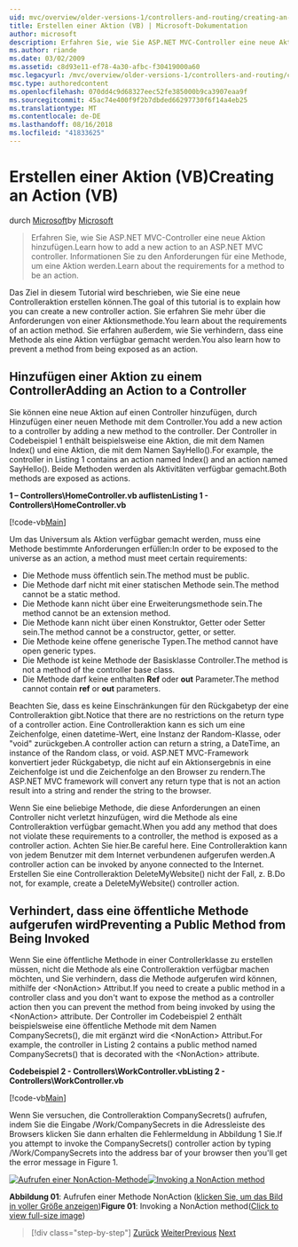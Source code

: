 ```yaml
---
uid: mvc/overview/older-versions-1/controllers-and-routing/creating-an-action-vb
title: Erstellen einer Aktion (VB) | Microsoft-Dokumentation
author: microsoft
description: Erfahren Sie, wie Sie ASP.NET MVC-Controller eine neue Aktion hinzufügen. Informationen Sie zu den Anforderungen für eine Methode, um eine Aktion werden.
ms.author: riande
ms.date: 03/02/2009
ms.assetid: c8d93e11-ef78-4a30-afbc-f30419000a60
msc.legacyurl: /mvc/overview/older-versions-1/controllers-and-routing/creating-an-action-vb
msc.type: authoredcontent
ms.openlocfilehash: 070dd4c9d68327eec52fe385000b9ca3907eaa9f
ms.sourcegitcommit: 45ac74e400f9f2b7dbded66297730f6f14a4eb25
ms.translationtype: MT
ms.contentlocale: de-DE
ms.lasthandoff: 08/16/2018
ms.locfileid: "41833625"
---
```

<a name="creating-an-action-vb"></a><span data-ttu-id="568c2-104">Erstellen einer Aktion (VB)</span><span class="sxs-lookup"><span data-stu-id="568c2-104">Creating an Action (VB)</span></span>
====================
<span data-ttu-id="568c2-105">durch [Microsoft](https://github.com/microsoft)</span><span class="sxs-lookup"><span data-stu-id="568c2-105">by [Microsoft](https://github.com/microsoft)</span></span>

> <span data-ttu-id="568c2-106">Erfahren Sie, wie Sie ASP.NET MVC-Controller eine neue Aktion hinzufügen.</span><span class="sxs-lookup"><span data-stu-id="568c2-106">Learn how to add a new action to an ASP.NET MVC controller.</span></span> <span data-ttu-id="568c2-107">Informationen Sie zu den Anforderungen für eine Methode, um eine Aktion werden.</span><span class="sxs-lookup"><span data-stu-id="568c2-107">Learn about the requirements for a method to be an action.</span></span>


<span data-ttu-id="568c2-108">Das Ziel in diesem Tutorial wird beschrieben, wie Sie eine neue Controlleraktion erstellen können.</span><span class="sxs-lookup"><span data-stu-id="568c2-108">The goal of this tutorial is to explain how you can create a new controller action.</span></span> <span data-ttu-id="568c2-109">Sie erfahren Sie mehr über die Anforderungen von einer Aktionsmethode.</span><span class="sxs-lookup"><span data-stu-id="568c2-109">You learn about the requirements of an action method.</span></span> <span data-ttu-id="568c2-110">Sie erfahren außerdem, wie Sie verhindern, dass eine Methode als eine Aktion verfügbar gemacht werden.</span><span class="sxs-lookup"><span data-stu-id="568c2-110">You also learn how to prevent a method from being exposed as an action.</span></span>

## <a name="adding-an-action-to-a-controller"></a><span data-ttu-id="568c2-111">Hinzufügen einer Aktion zu einem Controller</span><span class="sxs-lookup"><span data-stu-id="568c2-111">Adding an Action to a Controller</span></span>

<span data-ttu-id="568c2-112">Sie können eine neue Aktion auf einen Controller hinzufügen, durch Hinzufügen einer neuen Methode mit dem Controller.</span><span class="sxs-lookup"><span data-stu-id="568c2-112">You add a new action to a controller by adding a new method to the controller.</span></span> <span data-ttu-id="568c2-113">Der Controller in Codebeispiel 1 enthält beispielsweise eine Aktion, die mit dem Namen Index() und eine Aktion, die mit dem Namen SayHello().</span><span class="sxs-lookup"><span data-stu-id="568c2-113">For example, the controller in Listing 1 contains an action named Index() and an action named SayHello().</span></span> <span data-ttu-id="568c2-114">Beide Methoden werden als Aktivitäten verfügbar gemacht.</span><span class="sxs-lookup"><span data-stu-id="568c2-114">Both methods are exposed as actions.</span></span>

<span data-ttu-id="568c2-115">**1 – Controllers\HomeController.vb auflisten**</span><span class="sxs-lookup"><span data-stu-id="568c2-115">**Listing 1 - Controllers\HomeController.vb**</span></span>

[!code-vb[Main](creating-an-action-vb/samples/sample1.vb)]

<span data-ttu-id="568c2-116">Um das Universum als Aktion verfügbar gemacht werden, muss eine Methode bestimmte Anforderungen erfüllen:</span><span class="sxs-lookup"><span data-stu-id="568c2-116">In order to be exposed to the universe as an action, a method must meet certain requirements:</span></span>

- <span data-ttu-id="568c2-117">Die Methode muss öffentlich sein.</span><span class="sxs-lookup"><span data-stu-id="568c2-117">The method must be public.</span></span>
- <span data-ttu-id="568c2-118">Die Methode darf nicht mit einer statischen Methode sein.</span><span class="sxs-lookup"><span data-stu-id="568c2-118">The method cannot be a static method.</span></span>
- <span data-ttu-id="568c2-119">Die Methode kann nicht über eine Erweiterungsmethode sein.</span><span class="sxs-lookup"><span data-stu-id="568c2-119">The method cannot be an extension method.</span></span>
- <span data-ttu-id="568c2-120">Die Methode kann nicht über einen Konstruktor, Getter oder Setter sein.</span><span class="sxs-lookup"><span data-stu-id="568c2-120">The method cannot be a constructor, getter, or setter.</span></span>
- <span data-ttu-id="568c2-121">Die Methode keine offene generische Typen.</span><span class="sxs-lookup"><span data-stu-id="568c2-121">The method cannot have open generic types.</span></span>
- <span data-ttu-id="568c2-122">Die Methode ist keine Methode der Basisklasse Controller.</span><span class="sxs-lookup"><span data-stu-id="568c2-122">The method is not a method of the controller base class.</span></span>
- <span data-ttu-id="568c2-123">Die Methode darf keine enthalten **Ref** oder **out** Parameter.</span><span class="sxs-lookup"><span data-stu-id="568c2-123">The method cannot contain **ref** or **out** parameters.</span></span>

<span data-ttu-id="568c2-124">Beachten Sie, dass es keine Einschränkungen für den Rückgabetyp der eine Controlleraktion gibt.</span><span class="sxs-lookup"><span data-stu-id="568c2-124">Notice that there are no restrictions on the return type of a controller action.</span></span> <span data-ttu-id="568c2-125">Eine Controlleraktion kann es sich um eine Zeichenfolge, einen datetime-Wert, eine Instanz der Random-Klasse, oder "void" zurückgeben.</span><span class="sxs-lookup"><span data-stu-id="568c2-125">A controller action can return a string, a DateTime, an instance of the Random class, or void.</span></span> <span data-ttu-id="568c2-126">ASP.NET MVC-Framework konvertiert jeder Rückgabetyp, die nicht auf ein Aktionsergebnis in eine Zeichenfolge ist und die Zeichenfolge an den Browser zu rendern.</span><span class="sxs-lookup"><span data-stu-id="568c2-126">The ASP.NET MVC framework will convert any return type that is not an action result into a string and render the string to the browser.</span></span>

<span data-ttu-id="568c2-127">Wenn Sie eine beliebige Methode, die diese Anforderungen an einen Controller nicht verletzt hinzufügen, wird die Methode als eine Controlleraktion verfügbar gemacht.</span><span class="sxs-lookup"><span data-stu-id="568c2-127">When you add any method that does not violate these requirements to a controller, the method is exposed as a controller action.</span></span> <span data-ttu-id="568c2-128">Achten Sie hier.</span><span class="sxs-lookup"><span data-stu-id="568c2-128">Be careful here.</span></span> <span data-ttu-id="568c2-129">Eine Controlleraktion kann von jedem Benutzer mit dem Internet verbundenen aufgerufen werden.</span><span class="sxs-lookup"><span data-stu-id="568c2-129">A controller action can be invoked by anyone connected to the Internet.</span></span> <span data-ttu-id="568c2-130">Erstellen Sie eine Controlleraktion DeleteMyWebsite() nicht der Fall, z. B.</span><span class="sxs-lookup"><span data-stu-id="568c2-130">Do not, for example, create a DeleteMyWebsite() controller action.</span></span>

## <a name="preventing-a-public-method-from-being-invoked"></a><span data-ttu-id="568c2-131">Verhindert, dass eine öffentliche Methode aufgerufen wird</span><span class="sxs-lookup"><span data-stu-id="568c2-131">Preventing a Public Method from Being Invoked</span></span>

<span data-ttu-id="568c2-132">Wenn Sie eine öffentliche Methode in einer Controllerklasse zu erstellen müssen, nicht die Methode als eine Controlleraktion verfügbar machen möchten, und Sie verhindern, dass die Methode aufgerufen wird können, mithilfe der &lt;NonAction&gt; Attribut.</span><span class="sxs-lookup"><span data-stu-id="568c2-132">If you need to create a public method in a controller class and you don't want to expose the method as a controller action then you can prevent the method from being invoked by using the &lt;NonAction&gt; attribute.</span></span> <span data-ttu-id="568c2-133">Der Controller im Codebeispiel 2 enthält beispielsweise eine öffentliche Methode mit dem Namen CompanySecrets(), die mit ergänzt wird die &lt;NonAction&gt; Attribut.</span><span class="sxs-lookup"><span data-stu-id="568c2-133">For example, the controller in Listing 2 contains a public method named CompanySecrets() that is decorated with the &lt;NonAction&gt; attribute.</span></span>

<span data-ttu-id="568c2-134">**Codebeispiel 2 - Controllers\WorkController.vb**</span><span class="sxs-lookup"><span data-stu-id="568c2-134">**Listing 2 - Controllers\WorkController.vb**</span></span>

[!code-vb[Main](creating-an-action-vb/samples/sample2.vb)]

<span data-ttu-id="568c2-135">Wenn Sie versuchen, die Controlleraktion CompanySecrets() aufrufen, indem Sie die Eingabe /Work/CompanySecrets in die Adressleiste des Browsers klicken Sie dann erhalten die Fehlermeldung in Abbildung 1 Sie.</span><span class="sxs-lookup"><span data-stu-id="568c2-135">If you attempt to invoke the CompanySecrets() controller action by typing /Work/CompanySecrets into the address bar of your browser then you'll get the error message in Figure 1.</span></span>


<span data-ttu-id="568c2-136">[![Aufrufen einer NonAction-Methode](creating-an-action-vb/_static/image1.jpg)](creating-an-action-vb/_static/image1.png)</span><span class="sxs-lookup"><span data-stu-id="568c2-136">[![Invoking a NonAction method](creating-an-action-vb/_static/image1.jpg)](creating-an-action-vb/_static/image1.png)</span></span>

<span data-ttu-id="568c2-137">**Abbildung 01**: Aufrufen einer Methode NonAction ([klicken Sie, um das Bild in voller Größe anzeigen](creating-an-action-vb/_static/image2.png))</span><span class="sxs-lookup"><span data-stu-id="568c2-137">**Figure 01**: Invoking a NonAction method([Click to view full-size image](creating-an-action-vb/_static/image2.png))</span></span>

> [!div class="step-by-step"]
> <span data-ttu-id="568c2-138">[Zurück](creating-a-controller-vb.md)
> [Weiter](aspnet-mvc-controllers-overview-cs.md)</span><span class="sxs-lookup"><span data-stu-id="568c2-138">[Previous](creating-a-controller-vb.md)
[Next](aspnet-mvc-controllers-overview-cs.md)</span></span>
